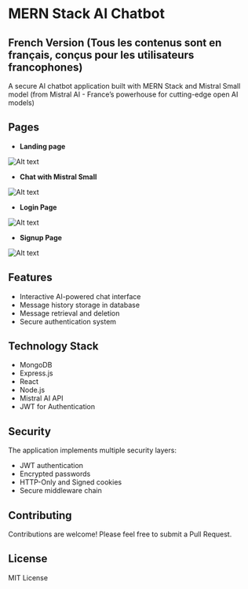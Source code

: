 # MERN Stack AI Chatbot 
## French Version (Tous les contenus sont en français, conçus pour les utilisateurs francophones)

A secure AI chatbot application built with MERN Stack and Mistral Small model (from Mistral AI - France’s powerhouse for cutting-edge open AI models)

## Pages
* **Landing page**
  
![Alt text](https://i.imgur.com/gOECQAr.png)


* **Chat with Mistral Small**
  
![Alt text](https://i.imgur.com/H8HmXXp.png)


* **Login Page**

![Alt text](https://i.imgur.com/5ZSwYbe.png)


* **Signup Page**

![Alt text](https://i.imgur.com/1eizjtZ.png)

## Features

- Interactive AI-powered chat interface
- Message history storage in database
- Message retrieval and deletion
- Secure authentication system

## Technology Stack

- MongoDB
- Express.js
- React
- Node.js
- Mistral AI API
- JWT for Authentication

## Security

The application implements multiple security layers:
- JWT authentication
- Encrypted passwords
- HTTP-Only and Signed cookies
- Secure middleware chain

## Contributing

Contributions are welcome! Please feel free to submit a Pull Request.

## License

MIT License



